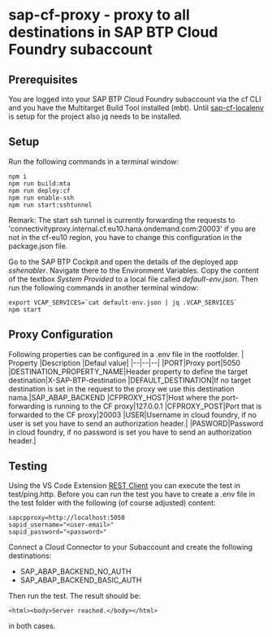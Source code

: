 
# sap-cf-proxy - proxy to all destinations in SAP BTP Cloud Foundry subaccount

  

## Prerequisites

You are logged into your SAP BTP Cloud Foundry subaccount via the cf CLI and you have the Multitarget Build Tool installed (mbt). Until [sap-cf-localenv](https://github.com/jowavp/sap-cf-localenv) is setup for the project also jq needs to be installed.

## Setup

Run the following commands in a terminal window:
```
npm i
npm run build:mta
npm run deploy:cf
npm run enable-ssh
npm run start:sshtunnel
```
Remark: The start ssh tunnel is currently forwarding the requests to 'connectivityproxy.internal.cf.eu10.hana.ondemand.com:20003' if you are not in the cf-eu10 region, you have to change this configuration in the package.json file.

Go to the SAP BTP Cockpit and open the details of the deployed app *sshenabler*. Navigate there to the Environment Variables. Copy the content of the textbox *System Provided* to a local file called *default-env.json*. Then run the following commands in another terminal window:

```
export VCAP_SERVICES=`cat default-env.json | jq .VCAP_SERVICES`
npm start
```

## Proxy Configuration

Following properties can be configured in a .env file in the rootfolder.
| Property |Description |Defaul value|
|--|--|--|
|PORT|Proxy port|5050
|DESTINATION_PROPERTY_NAME|Header property to define the target destination|X-SAP-BTP-destination
|DEFAULT_DESTINATION|If no target destination is set in the request to the proxy we use this destination nama.|SAP_ABAP_BACKEND
|CFPROXY_HOST|Host where the port-forwarding is running to the CF proxy|127.0.0.1
|CFPROXY_POST|Port that is forwarded to the CF proxy|20003
|USER|Username in cloud foundry, if no user is set you have to send an authorization header.|
|PASWORD|Password in cloud foundry, if no password is set you have to send an authorization header.|

## Testing

Using the VS Code Extension [REST Client](https://marketplace.visualstudio.com/items?itemName=humao.rest-client) you can execute the test in test/ping.http. Before you can run the test you have to create a .env file in the test folder with the following (of course adjusted) content: 

```
sapcpproxy=http://localhost:5050
sapid_username="<user-email>"
sapid_password="<password>"
```

Connect a Cloud Connector to your Subaccount and create the following destinations:

* SAP_ABAP_BACKEND_NO_AUTH
* SAP_ABAP_BACKEND_BASIC_AUTH

Then run the test. The result should be:

`<html><body>Server reached.</body></html>`

in both cases.